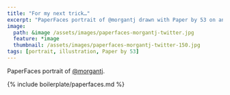 ```yaml
---
title: "For my next trick…"
excerpt: "PaperFaces portrait of @morgantj drawn with Paper by 53 on an iPad."
image: 
  path: &image /assets/images/paperfaces-morgantj-twitter.jpg 
  feature: *image
  thumbnail: /assets/images/paperfaces-morgantj-twitter-150.jpg
tags: [portrait, illustration, Paper by 53]
---
```


PaperFaces portrait of [@morgantj](http://twitter.com/morgantj).

{% include boilerplate/paperfaces.md %}
